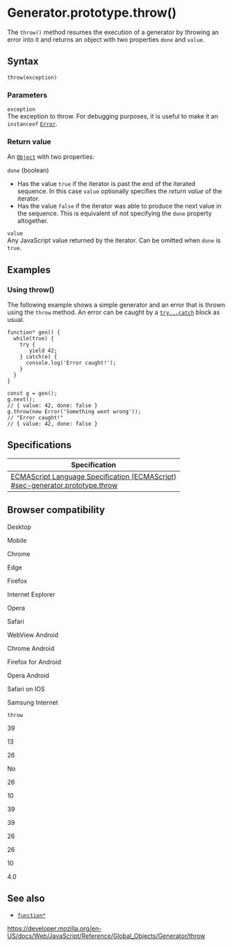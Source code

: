 Generator.prototype.throw()
===========================

The `throw()` method resumes the execution of a generator by throwing an error into it and returns an object with two properties `done` and `value`.

Syntax
------

    throw(exception)

### Parameters

`exception`  
The exception to throw. For debugging purposes, it is useful to make it an `instanceof` [`Error`](../error).

### Return value

An [`Object`](../object) with two properties:

 `done` (boolean)  
-   Has the value `true` if the iterator is past the end of the iterated sequence. In this case `value` optionally specifies the *return value* of the iterator.
-   Has the value `false` if the iterator was able to produce the next value in the sequence. This is equivalent of not specifying the `done` property altogether.

`value`  
Any JavaScript value returned by the iterator. Can be omitted when `done` is `true`.

Examples
--------

### Using throw()

The following example shows a simple generator and an error that is thrown using the `throw` method. An error can be caught by a [`try...catch`](../../statements/try...catch) block as usual.

    function* gen() {
      while(true) {
        try {
           yield 42;
        } catch(e) {
          console.log('Error caught!');
        }
      }
    }

    const g = gen();
    g.next();
    // { value: 42, done: false }
    g.throw(new Error('Something went wrong'));
    // "Error caught!"
    // { value: 42, done: false }

Specifications
--------------

<table><thead><tr class="header"><th>Specification</th></tr></thead><tbody><tr class="odd"><td><a href="https://tc39.es/ecma262/#sec-generator.prototype.throw">ECMAScript Language Specification (ECMAScript)<br />
<span class="small">#sec-generator.prototype.throw</span></a></td></tr></tbody></table>

Browser compatibility
---------------------

Desktop

Mobile

Chrome

Edge

Firefox

Internet Explorer

Opera

Safari

WebView Android

Chrome Android

Firefox for Android

Opera Android

Safari on IOS

Samsung Internet

`throw`

39

13

26

No

26

10

39

39

26

26

10

4.0

See also
--------

-   [`function*`](../../statements/function*)

<a href="https://developer.mozilla.org/en-US/docs/Web/JavaScript/Reference/Global_Objects/Generator/throw" class="_attribution-link">https://developer.mozilla.org/en-US/docs/Web/JavaScript/Reference/Global_Objects/Generator/throw</a>

